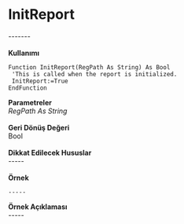 # InitReport

\-------\
\
**Kullanımı**

```
Function InitReport(RegPath As String) As Bool
 'This is called when the report is initialized.
 InitReport:=True
EndFunction
```

**Parametreler**\
_RegPath As String_\
\
**Geri Dönüş Değeri**\
Bool\
\
**Dikkat Edilecek Hususlar**\
\-----\
\
**Örnek**

```
-----
```

**Örnek Açıklaması**\
\-----
